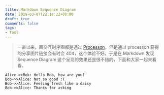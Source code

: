 ```yaml
---
title: Markdown Sequence Diagram
date: 2019-03-07T22:18:22+08:00
draft: true
comments: false
tags: 
- Tool
---
```


> 一直以来，画交互时序图都是通过 [Processon](https://www.processon.com/)，但是通过 processon 获得的分享图片链接会有时会 404，这个体验不好。于是在 Markdown 发现 Sequence Diagram 这个呈现的效果还是很不错的，下面和大家一起来看看。 

```seq
Alice->>Bob: Hello Bob, how are you?
Bob->>Alice: Not so good :(
Bob->>Alice: Feeling fresh like a daisy
Bob->>Alice: Thanks for asking
```